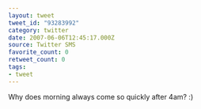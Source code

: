 ```yaml
---
layout: tweet
tweet_id: "93283992"
category: twitter
date: 2007-06-06T12:45:17.000Z
source: Twitter SMS
favorite_count: 0
retweet_count: 0
tags:
- tweet
---
```


Why does morning always come so quickly after 4am? :)
